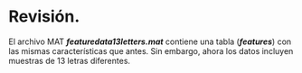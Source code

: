 # Revisión.

El archivo MAT ***featuredata13letters.mat*** contiene una tabla (***features***) con las mismas características que antes. Sin embargo, ahora los datos incluyen muestras de 13 letras diferentes.
